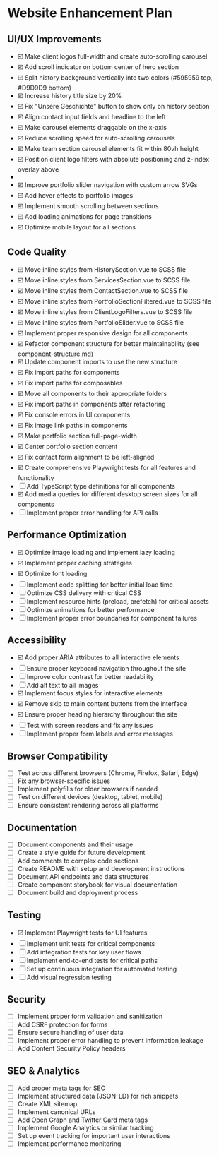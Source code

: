 # Website Enhancement Plan

## UI/UX Improvements
- ☑️ Make client logos full-width and create auto-scrolling carousel
- ☑️ Add scroll indicator on bottom center of hero section
- ☑️ Split history background vertically into two colors (#595959 top, #D9D9D9 bottom)
- ☑️ Increase history title size by 20%
- ☑️ Fix "Unsere Geschichte" button to show only on history section
- ☑️ Align contact input fields and headline to the left
- ☑️ Make carousel elements draggable on the x-axis
- ☑️ Reduce scrolling speed for auto-scrolling carousels
- ☑️ Make team section carousel elements fit within 80vh height
- ☑️ Position client logo filters with absolute positioning and z-index overlay above
-
- ☑️ Improve portfolio slider navigation with custom arrow SVGs
- ☑️ Add hover effects to portfolio images
- ☑️ Implement smooth scrolling between sections
- ☑️ Add loading animations for page transitions
- ☑️ Optimize mobile layout for all sections

## Code Quality
- ☑️ Move inline styles from HistorySection.vue to SCSS file
- ☑️ Move inline styles from ServicesSection.vue to SCSS file
- ☑️ Move inline styles from ContactSection.vue to SCSS file
- ☑️ Move inline styles from PortfolioSectionFiltered.vue to SCSS file
- ☑️ Move inline styles from ClientLogoFilters.vue to SCSS file
- ☑️ Move inline styles from PortfolioSlider.vue to SCSS file
- ☑️ Implement proper responsive design for all components
- ☑️ Refactor component structure for better maintainability (see component-structure.md)
- ☑️ Update component imports to use the new structure
- ☑️ Fix import paths for components
- ☑️ Fix import paths for composables
- ☑️ Move all components to their appropriate folders
- ☑️ Fix import paths in components after refactoring
- ☑️ Fix console errors in UI components
- ☑️ Fix image link paths in components
- ☑️ Make portfolio section full-page-width
- ☑️ Center portfolio section content
- ☑️ Fix contact form alignment to be left-aligned
- ☑️ Create comprehensive Playwright tests for all features and functionality
- ☐ Add TypeScript type definitions for all components
- ☑️ Add media queries for different desktop screen sizes for all components
- ☐ Implement proper error handling for API calls

## Performance Optimization
- ☑️ Optimize image loading and implement lazy loading
- ☑️ Implement proper caching strategies
- ☑️ Optimize font loading
- ☐ Implement code splitting for better initial load time
- ☐ Optimize CSS delivery with critical CSS
- ☐ Implement resource hints (preload, prefetch) for critical assets
- ☐ Optimize animations for better performance
- ☐ Implement proper error boundaries for component failures

## Accessibility
- ☑️ Add proper ARIA attributes to all interactive elements
- ☐ Ensure proper keyboard navigation throughout the site
- ☐ Improve color contrast for better readability
- ☐ Add alt text to all images
- ☑️ Implement focus styles for interactive elements
- ☑️ Remove skip to main content buttons from the interface
- ☑️ Ensure proper heading hierarchy throughout the site
- ☐ Test with screen readers and fix any issues
- ☐ Implement proper form labels and error messages

## Browser Compatibility
- ☐ Test across different browsers (Chrome, Firefox, Safari, Edge)
- ☐ Fix any browser-specific issues
- ☐ Implement polyfills for older browsers if needed
- ☐ Test on different devices (desktop, tablet, mobile)
- ☐ Ensure consistent rendering across all platforms

## Documentation
- ☐ Document components and their usage
- ☐ Create a style guide for future development
- ☐ Add comments to complex code sections
- ☐ Create README with setup and development instructions
- ☐ Document API endpoints and data structures
- ☐ Create component storybook for visual documentation
- ☐ Document build and deployment process

## Testing
- ☑️ Implement Playwright tests for UI features
- ☐ Implement unit tests for critical components
- ☐ Add integration tests for key user flows
- ☐ Implement end-to-end tests for critical paths
- ☐ Set up continuous integration for automated testing
- ☐ Add visual regression testing

## Security
- ☐ Implement proper form validation and sanitization
- ☐ Add CSRF protection for forms
- ☐ Ensure secure handling of user data
- ☐ Implement proper error handling to prevent information leakage
- ☐ Add Content Security Policy headers

## SEO & Analytics
- ☐ Add proper meta tags for SEO
- ☐ Implement structured data (JSON-LD) for rich snippets
- ☐ Create XML sitemap
- ☐ Implement canonical URLs
- ☐ Add Open Graph and Twitter Card meta tags
- ☐ Implement Google Analytics or similar tracking
- ☐ Set up event tracking for important user interactions
- ☐ Implement performance monitoring
